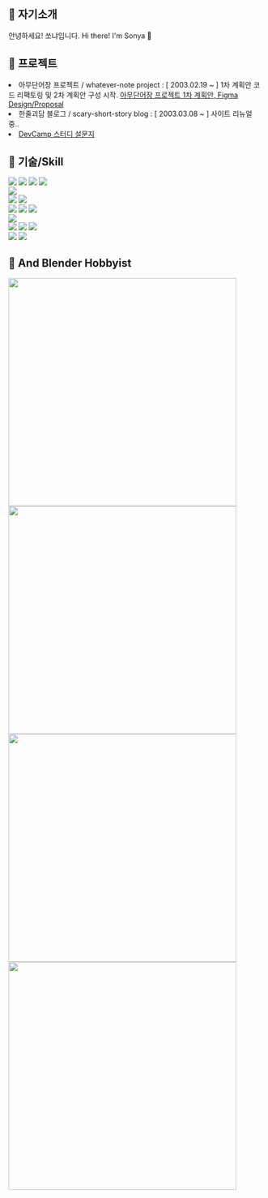 <div>
<h2>🌱 자기소개</h2>
    
<p>안녕하세요! 쏘냐입니다. Hi there! I'm Sonya 👋</p>



<h2>🌱 프로젝트</h2>

<li>아무단어장 프로젝트 / whatever-note project : [ 2003.02.19 ~ ] 1차 계획안 코드 리팩토링 및 2차 계획안 구성 시작. <a href="https://www.figma.com/file/gQJB7CsB38FuJV2NIfd5vd/%EC%95%84%EB%AC%B4%EB%8B%A8%EC%96%B4%EC%9E%A5%2C-%EC%8F%98%EB%83%90%26%EB%82%98%EB%8B%A8-%ED%94%84%EB%A1%9C%EC%A0%9D%ED%8A%B8-_-%EB%94%94%EC%9E%90%EC%9D%B8" target="_blank">아무단어장 프로젝트 1차 계획안, Figma Design/Proposal</a></li>
<li>한줄괴담 블로그 / scary-short-story blog : [ 2003.03.08 ~ ] 사이트 리뉴얼 중..</li>
<li><a href="https://dev-study-form.netlify.app" target="_blank">DevCamp 스터디 설문지</a></li>


    
    
<h2>🌱 기술/Skill</h2>

<div>
<img src="https://img.shields.io/badge/html5-E34F26?style=for-the-badge&logo=html5&logoColor=white"> 
<img src="https://img.shields.io/badge/css-1572B6?style=for-the-badge&logo=css3&logoColor=white"> 
<img src="https://img.shields.io/badge/javascript-F7DF1E?style=for-the-badge&logo=javascript&logoColor=black">
<img src="https://img.shields.io/badge/TypeScript-007ACC?style=for-the-badge&logo=typescript&logoColor=white">

</div>
<div>
<img src="https://img.shields.io/badge/Python-3776AB?style=for-the-badge&logo=python&logoColor=white">
</div>
<div>
<img src="https://img.shields.io/badge/Sass-CC6699?style=for-the-badge&logo=sass&logoColor=white">
<img src="https://img.shields.io/badge/Tailwind_CSS-38B2AC?style=for-the-badge&logo=tailwind-css&logoColor=white">
</div>
<div>
<img src="https://img.shields.io/badge/React-20232A?style=for-the-badge&logo=react&logoColor=61DAFB">
<img src="https://img.shields.io/badge/React_Native-20232A?style=for-the-badge&logo=react&logoColor=61DAFB">
<img src="https://img.shields.io/badge/React_Router-CA4245?style=for-the-badge&logo=react-router&logoColor=white">
</div>
<div>
<img src="https://img.shields.io/badge/Vue.js-35495E?style=for-the-badge&logo=vue.js&logoColor=4FC08D"> 
</div>
<div>
<img src="https://img.shields.io/badge/node.js-339933?style=for-the-badge&logo=Node.js&logoColor=white">
<img src="https://img.shields.io/badge/mongoDB-47A248?style=for-the-badge&logo=MongoDB&logoColor=white">
<img src="https://img.shields.io/badge/Netlify-00C7B7?style=for-the-badge&logo=netlify&logoColor=white">
</div>
<div>
<img src="https://img.shields.io/badge/blender-%23F5792A.svg?style=for-the-badge&logo=blender&logoColor=white">
<img src="https://img.shields.io/badge/Figma-F24E1E?style=for-the-badge&logo=figma&logoColor=white">


</div>
  

<h2>🌱 And Blender Hobbyist</h2>

<img src="https://user-images.githubusercontent.com/66970178/196879400-b5281566-3a83-4bbf-b135-54b16e1b8eca.jpg" width="450"/>
</br>
<img src="https://user-images.githubusercontent.com/66970178/196880162-ee097892-83d6-4ab4-a79f-b657b983489e.jpeg" width="450"/>
</br>
<img src="https://user-images.githubusercontent.com/66970178/196879404-948108f6-64ed-4802-8469-029c8d305159.jpg" width="450"/>
</br>
<img src="https://user-images.githubusercontent.com/66970178/196879480-21849ec3-efbd-4ada-98de-ce1e697fbb68.jpeg" width="450"/>


</div>

<!-- <h2>🌱 Gather Town</h2>

<img /> -->
